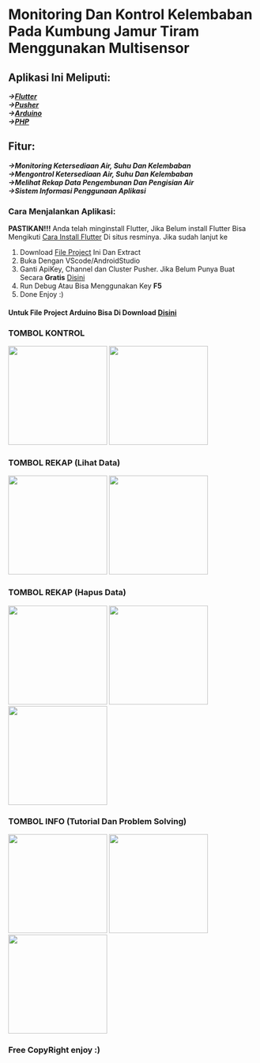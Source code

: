 # Monitoring Dan Kontrol Kelembaban Pada Kumbung Jamur Tiram Menggunakan Multisensor
 ## Aplikasi Ini Meliputi:<br>
  ***->[Flutter](https://flutter.dev/)<br>->[Pusher](https://pusher.com/)<br>->[Arduino](https://arduino.cc/)<br>->[PHP](https://php.net/)***
 <br>
 ## Fitur:<br>
  ***->Monitoring Ketersediaan Air, Suhu Dan Kelembaban<br>->Mengontrol Ketersediaan Air, Suhu Dan Kelembaban<br>->Melihat Rekap Data Pengembunan Dan Pengisian Air<br>->Sistem Informasi Penggunaan Aplikasi***
 <br>
 ### Cara Menjalankan Aplikasi:<br>
 **PASTIKAN!!!** Anda telah minginstall Flutter, Jika Belum install Flutter Bisa Mengikuti [Cara Install Flutter](https://flutter.dev/docs/get-started/install) Di situs resminya. Jika sudah lanjut ke<br>
 1. Download [File Project](https://codeload.github.com/O-ID/Flutter_Pusher_Arduino_2020_TA/zip/master) Ini Dan Extract
 2. Buka Dengan VScode/AndroidStudio
 3. Ganti ApiKey, Channel dan Cluster Pusher. Jika Belum Punya Buat Secara **Gratis** [Disini](https://dashboard.pusher.com/channels)
 4. Run Debug Atau Bisa Menggunakan Key **F5**
 5. Done Enjoy :)
#### Untuk File Project Arduino Bisa Di Download [Disini](https://raw.githubusercontent.com/O-ID/myta2/master/myta2.ino)
### TOMBOL KONTROL
<img src="https://github.com/O-ID/pusherflu/blob/master/assets/images/1.jpg" width="200">
<img src="https://github.com/O-ID/pusherflu/blob/master/assets/images/2.jpg" width="200">

### TOMBOL REKAP (Lihat Data)
<img src="https://github.com/O-ID/pusherflu/blob/master/assets/images/3.jpg" width="200">
<img src="https://github.com/O-ID/pusherflu/blob/master/assets/images/4.jpg" width="200">

### TOMBOL REKAP (Hapus Data)
<img src="https://github.com/O-ID/pusherflu/blob/master/assets/images/5.jpg" width="200">
<img src="https://github.com/O-ID/pusherflu/blob/master/assets/images/6.jpg" width="200">
<img src="https://github.com/O-ID/pusherflu/blob/master/assets/images/7.jpg" width="200">

### TOMBOL INFO (Tutorial Dan Problem Solving)
<img src="https://github.com/O-ID/pusherflu/blob/master/assets/images/8.jpg" width="200">
<img src="https://github.com/O-ID/pusherflu/blob/master/assets/images/9.jpg" width="200">
<img src="https://github.com/O-ID/pusherflu/blob/master/assets/images/10.jpg" width="200">

### Free CopyRight enjoy :)
